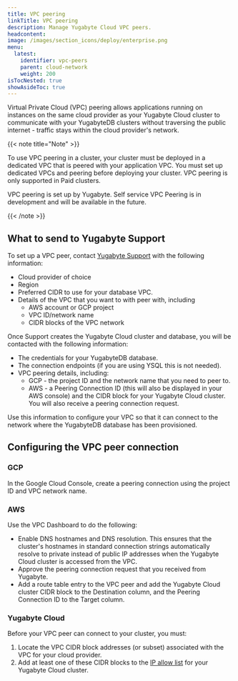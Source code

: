 ```yaml
---
title: VPC peering
linkTitle: VPC peering
description: Manage Yugabyte Cloud VPC peers.
headcontent:
image: /images/section_icons/deploy/enterprise.png
menu:
  latest:
    identifier: vpc-peers
    parent: cloud-network
    weight: 200
isTocNested: true
showAsideToc: true
---
```


<!--
The **VPC Peering** tab displays a list of peers configured for your cloud that includes the VPC name, provider, region, ID, CIDR, local VPC IP address, and cluster to which the peer is assigned.

![Cloud Network VPC Peering page](/images/yb-cloud/cloud-networking-vpc.png)
-->

Virtual Private Cloud (VPC) peering allows applications running on instances on the same cloud provider as your Yugabyte Cloud cluster to communicate with your YugabyteDB clusters without traversing the public internet - traffic stays within the cloud provider's network.

{{< note title="Note" >}}

To use VPC peering in a cluster, your cluster must be deployed in a dedicated VPC that is peered with your application VPC. You must set up dedicated VPCs and peering before deploying your cluster. VPC peering is only supported in Paid clusters.

VPC peering is set up by Yugabyte. Self service VPC Peering is in development and will be available in the future.

{{< /note >}}

## What to send to Yugabyte Support

To set up a VPC peer, contact [Yugabyte Support](https://support.yugabyte.com/hc/en-us/requests/new?ticket_form_id=360003113431) with the following information:

- Cloud provider of choice
- Region
- Preferred CIDR to use for your database VPC.
- Details of the VPC that you want to with peer with, including
  - AWS account or GCP project
  - VPC ID/network name
  - CIDR blocks of the VPC network

Once Support creates the Yugabyte Cloud cluster and database, you will be contacted with the following information:

- The credentials for your YugabyteDB database.
- The connection endpoints (if you are using YSQL this is not needed).
- VPC peering details, including:
  - GCP - the project ID and the network name that you need to peer to.
  - AWS - a Peering Connection ID (this will also be displayed in your AWS console) and the CIDR block for your Yugabyte Cloud cluster. You will also receive a peering connection request.

Use this information to configure your VPC so that it can connect to the network where the YugabyteDB database has been provisioned.

## Configuring the VPC peer connection

### GCP

In the Google Cloud Console, create a peering connection using the project ID and VPC network name.

### AWS

Use the VPC Dashboard to do the following:

- Enable DNS hostnames and DNS resolution. This ensures that the cluster's hostnames in standard connection strings automatically resolve to private instead of public IP addresses when the Yugabyte Cloud cluster is accessed from the VPC.
- Approve the peering connection request that you received from Yugabyte.
- Add a route table entry to the VPC peer and add the Yugabyte Cloud cluster CIDR block to the Destination column, and the Peering Connection ID to the Target column.

### Yugabyte Cloud

Before your VPC peer can connect to your cluster, you must:

1. Locate the VPC CIDR block addresses (or subset) associated with the VPC for your cloud provider.
1. Add at least one of these CIDR blocks to the [IP allow list](../../cloud-basics/add-connections) for your Yugabyte Cloud cluster.

<!--
## Add VPC peers

To add a VPC peer:

1. On the **VPC Peering** tab, click **Add Peer** to display the **Add VPC Peer** sheet.
1. Enter a name for the peer.
1. Choose the provider and enter your account ID and VPC ID.
1. Select the region.
1. Enter the VPC CIDR address, and select the **Add this CIDR block to my IP allowlist** option.
1. Set the **Status** option to **Enabled**.

## Edit VPC peers

To edit a VPC peer:

1. On the **VPC Peering** tab, select a peer and click the **Edit** icon to display the **Edit VPC Peer** sheet.
1. Update the name and subnet IDs.
-->
